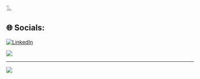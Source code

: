 
𓅓


## 🌐 Socials:

[![LinkedIn](https://img.shields.io/badge/LinkedIn-%230077B5.svg?logo=linkedin&logoColor=white)](https://www.linkedin.com/in/pratik-acharya-b80009235/) 


![](https://github-readme-stats.vercel.app/api/top-langs/?username=pratik-ac&theme=dark&hide_border=false&include_all_commits=false&count_private=false&layout=compact)


---
[![](https://visitcount.itsvg.in/api?id=pratik-ac&icon=0&color=0)](https://visitcount.itsvg.in)

<!-- Proudly created with GPRM ( https://gprm.itsvg.in ) -->

